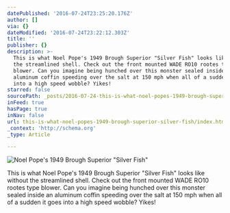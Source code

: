 ```yaml
---
datePublished: '2016-07-24T23:25:20.176Z'
author: []
via: {}
dateModified: '2016-07-24T23:22:12.303Z'
title: ''
publisher: {}
description: >-
  This is what Noel Pope's 1949 Brough Superior "Silver Fish" looks like without
  the streamlined shell. Check out the front mounted WADE RO10 rootes type
  blower. Can you imagine being hunched over this monster sealed inside an
  aluminum coffin speeding over the salt at 150 mph when all of a sudden it goes
  into a high speed wobble? Yikes!
starred: false
sourcePath: _posts/2016-07-24-this-is-what-noel-popes-1949-brough-superior-silver-fish.md
inFeed: true
hasPage: true
inNav: false
url: this-is-what-noel-popes-1949-brough-superior-silver-fish/index.html
_context: 'http://schema.org'
_type: Article

---
```

![Noel Pope's 1949 Brough Superior "Silver Fish"](https://the-grid-user-content.s3-us-west-2.amazonaws.com/4d0819b6-b936-4e30-9e7d-2afdca030544.jpg)

This is what Noel Pope's 1949 Brough Superior "Silver Fish" looks like without the streamlined shell. Check out the front mounted WADE RO10 rootes type blower. Can you imagine being hunched over this monster sealed inside an aluminum coffin speeding over the salt at 150 mph when all of a sudden it goes into a high speed wobble? Yikes!